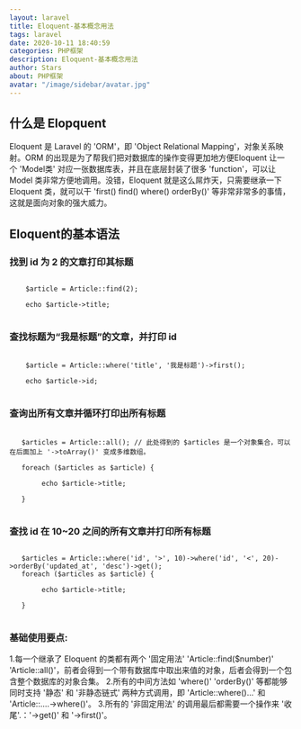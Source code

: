 ```yaml
---
layout: laravel
title: Eloquent-基本概念用法
tags: laravel
date: 2020-10-11 18:40:59
categories: PHP框架
description: Eloquent-基本概念用法
author: Stars
about: PHP框架
avatar: "/image/sidebar/avatar.jpg"
---
```


## 什么是 Elopquent 

Eloquent 是 Laravel 的 'ORM'，即 'Object Relational Mapping'，对象关系映射。ORM 的出现是为了帮我们把对数据库的操作变得更加地方便Eloquent 让一个 'Model类' 对应一张数据库表，并且在底层封装了很多 'function'，可以让 Model 类非常方便地调用。没错，Eloquent 就是这么屌炸天，只需要继承一下 Eloquent 类，就可以干 'first() find() where() orderBy()' 等非常非常多的事情，这就是面向对象的强大威力。

## Eloquent的基本语法

### 找到 id 为 2 的文章打印其标题

```

    $article = Article::find(2);
    
    echo $article->title;
    
```

### 查找标题为“我是标题”的文章，并打印 id

```

    $article = Article::where('title', '我是标题')->first();
    
    echo $article->id;
    
```
### 查询出所有文章并循环打印出所有标题

```

   $articles = Article::all(); // 此处得到的 $articles 是一个对象集合，可以在后面加上 '->toArray()' 变成多维数组。
   
   foreach ($articles as $article) {
   
        echo $article->title;
   
   }
    
```

### 查找 id 在 10~20 之间的所有文章并打印所有标题

```

   $articles = Article::where('id', '>', 10)->where('id', '<', 20)->orderBy('updated_at', 'desc')->get();   
   foreach ($articles as $article) {
   
        echo $article->title;
   
   }
    
```

### 基础使用要点:

1.每一个继承了 Eloquent 的类都有两个 '固定用法' 'Article::find($number)' 'Article::all()'，前者会得到一个带有数据库中取出来值的对象，后者会得到一个包含整个数据库的对象合集。
2.所有的中间方法如 'where()' 'orderBy()' 等都能够同时支持 '静态' 和 '非静态链式' 两种方式调用，即 'Article::where()...' 和 'Article::....->where()'。
3.所有的 '非固定用法' 的调用最后都需要一个操作来 '收尾'.：'->get()' 和 '->first()'。
